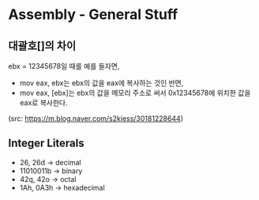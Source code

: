 Assembly - General Stuff
==

대괄호[]의 차이
--
 ebx = 12345678일 때를 예를 들자면,
* mov eax, ebx는 ebx의 값을 eax에 복사하는 것인 반면,
* mov eax, [ebx]는 ebx의 값을 메모리 주소로 써서 0x12345678에 위치한 값을 eax로 복사한다.

(src: https://m.blog.naver.com/s2kiess/30181228644)


Integer Literals
--
* 26, 26d -> decimal
* 11010011b -> binary
* 42q, 42o -> octal
* 1Ah, 0A3h -> hexadecimal
